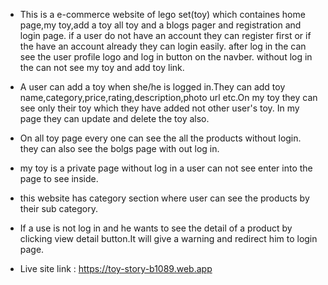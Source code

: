 * This is a e-commerce website of lego set(toy) which containes home page,my toy,add a toy all toy and a blogs pager and registration and login page. if a user do not have an account they can register first or if the have an account already they can login easily. after log in the can see the user profile logo and log in button on the navber. without log in the can not see my toy and add toy link. 

* A user can add a toy when she/he is logged in.They can add toy name,category,price,rating,description,photo url etc.On my toy they can see only their toy which they have added not other user's toy. In my page they can update and delete the toy also.

* On all toy page every one can see the all the products without login. they can also see the bolgs page with out log in.

* my toy is a private page without log in a user can not see enter into the page to see inside.

* this website has category section  where user can see the products by their sub category.

* If a use is not log in and he wants to see the detail of a product by clicking view detail button.It will give a warning and redirect him to login page.

* Live site link : https://toy-story-b1089.web.app